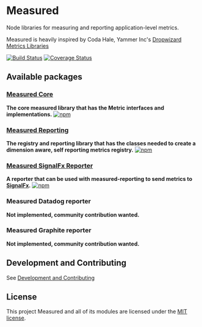 # Measured

Node libraries for measuring and reporting application-level metrics.

Measured is heavily inspired by Coda Hale, Yammer Inc's [Dropwizard Metrics Libraries](https://github.com/dropwizard/metrics)

[![Build Status](https://secure.travis-ci.org/yaorg/node-measured.png?branch=master)](http://travis-ci.org/yaorg/node-measured) [![Coverage Status](https://coveralls.io/repos/github/yaorg/node-measured/badge.svg?branch=master)](https://coveralls.io/github/yaorg/node-measured?branch=master)

## Available packages

### [Measured Core](packages/measured-core)

**The core measured library that has the Metric interfaces and implementations.**
[![npm](https://img.shields.io/npm/v/measured-core.svg)](https://www.npmjs.com/package/measured-core) 

### [Measured Reporting](packages/measured-reporting)

**The registry and reporting library that has the classes needed to create a dimension aware, self reporting metrics registry.**
[![npm](https://img.shields.io/npm/v/measured-reporting.svg)](https://www.npmjs.com/package/measured-reporting) 

### [Measured SignalFx Reporter](packages/measured-signalfx-reporter)

**A reporter that can be used with measured-reporting to send metrics to [SignalFx](https://signalfx.com/).**
[![npm](https://img.shields.io/npm/v/measured-signalfx-reporter.svg)](https://www.npmjs.com/package/measured-signalfx-reporter) 

### Measured Datadog reporter

**Not implemented, community contribution wanted.**

### Measured Graphite reporter

**Not implemented, community contribution wanted.**


## Development and Contributing

See [Development and Contributing](https://github.com/yaorg/node-measured/blob/master/CONTRIBUTING.md)

## License

This project Measured and all of its modules are licensed under the [MIT license](https://github.com/yaorg/node-measured/blob/master/LICENSE).
